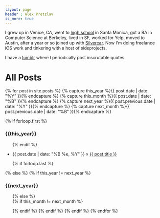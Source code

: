 ```yaml
---
layout: page
header : Alex Pretzlav
is_more: true
---
```


I grew up in Venice, CA, went to [high school](http://xrds.org/) in Santa Monica, got a BA in Computer Science at Berkeley, lived in SF, worked for Yelp, moved to Austin, after a year or so joined up with [Silvercar](https://www.silvercar.com/). Now I'm doing freelance iOS work and tinkering with a host of sideprojects.

I have a <a href="http://apretz.tumblr.com" rel="me">tumblr</a> where I periodically post inscrutable quotes.


<div>
<h1>All Posts</h1>

{% for post in site.posts  %}
  {% capture this_year %}{{ post.date | date: "%Y" }}{% endcapture %}
  {% capture this_month %}{{ post.date | date: "%B" }}{% endcapture %}
  {% capture next_year %}{{ post.previous.date | date: "%Y" }}{% endcapture %}
  {% capture next_month %}{{ post.previous.date | date: "%B" }}{% endcapture %}

  {% if forloop.first %}
    <h3 class="page-header">{{this_year}}</h3>
    <ul>
  {% endif %}

  <li><span>{{ post.date | date: "%B %e, %Y" }}</span> &raquo; <a href="{{ site.baseurl }}{{ post.url }}">{{ post.title }}</a></li>

  {% if forloop.last %}
    </ul>
  {% else %}
    {% if this_year != next_year %}
      </ul>
      <h3 class="page-header">{{next_year}}</h3>
      <ul>
    {% else %}    
      {% if this_month != next_month %}
        </ul>
        <ul>
      {% endif %}
    {% endif %}
  {% endif %}
{% endfor %}
</div>